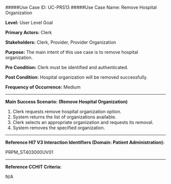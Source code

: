 #####Use Case ID: UC-PRS13
#####Use Case Name: Remove Hospital Organization

**Level:**                     User Level Goal

**Primary Actors:**            Clerk 

**Stakeholders:**              Clerk, Provider, Provider Organization

**Purpose:**                   The main intent of this use case is to remove hospital organization.

**Pre Condition:**             Clerk must be identified and authenticated. 

**Post Condition:**            Hospital organization will be removed successfully.

**Frequency of Occurrence:**   Medium
__________________________________________________________
**Main Success Scenario: (Remove Hospital Organization)**

1. Clerk requests remove hospital organization option.
2. System returns the list of organizations available.
3. Clerk selects an appropriate organization and requests its removal.
4. System removes the specified organization.


________________________________________________________________________
**Reference Hl7 V3 Interaction Identifiers (Domain: Patient Administration):**

PRPM_ST403000UV01
_______________________________________________________________
**Reference CCHIT Criteria:**

N/A
